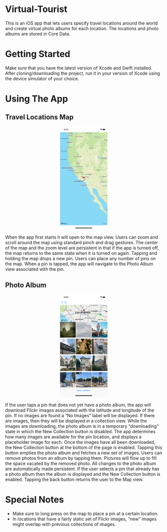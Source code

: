# Virtual-Tourist
This is an iOS app that lets users specify travel locations around the world and create virtual photo albums for each location.
The locations and photo albums are stored in Core Data.

# Getting Started
Make sure that you have the latest version of Xcode and Swift installed. After cloning/downloading the project, run it in 
your version of Xcode using the device simulator of your choice.

# Using The App
## Travel Locations Map
<p align="center">
  <img src="screenshots/map.png" width=30%>
</p>
When the app first starts it will open to the map view. Users can zoom and scroll around the map using standard pinch 
and drag gestures. The center of the map and the zoom level are persistent in that if the app is turned off, the map returns 
to the same state when it is turned on again. Tapping and holding the map drops a new pin. Users can place any number of pins on 
the map. When a pin is tapped, the app will navigate to the Photo Album view associated with the pin.

## Photo Album
<p align="center">
  <img src="screenshots/album.png" width=30%>
</p>
If the user taps a pin that does not yet have a photo album, the app will download Flickr images associated with the latitude and 
longitude of the pin. If no images are found a “No Images” label will be displayed. If there are images, then they will be displayed 
in a collection view. While the images are downloading, the photo album is in a temporary “downloading” state in which the New 
Collection button is disabled. The app determines how many images are available for the pin location, and displays a placeholder 
image for each. Once the images have all been downloaded, the New Collection button at the bottom of the page is enabled. 
Tapping this button empties the photo album and fetches a new set of images. Users can remove photos from an album 
by tapping them. Pictures will flow up to fill the space vacated by the removed photo. All changes to the photo album are automatically 
made persistent. If the user selects a pin that already has a photo album then the album is displayed and the New Collection button is 
enabled. Tapping the back button returns the user to the Map view.

# Special Notes
* Make sure to long press on the map to place a pin at a certain location.
* In locations that have a fairly static set of Flickr images, “new” images might overlap with previous collections of images.
